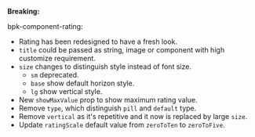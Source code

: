 **Breaking:**

bpk-component-rating:
 - Rating has been redesigned to have a fresh look.
 - `title` could be passed as string, image or component with high customize requirement.
 - `size` changes to distinguish style instead of font size.
   - `sm` deprecated.
   - `base` show default horizon style.
   - `lg` show vertical style.
 - New `showMaxValue` prop to show maximum rating value.
 - Remove `type`, which distinguish `pill` and `default` type.
 - Remove `vertical` as it's repetitive and it now is replaced by large `size`.
 - Update `ratingScale` default value from `zeroToTen` to `zeroToFive`.